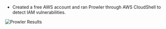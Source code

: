 * Created a free AWS account and ran Prowler through AWS CloudShell to detect IAM vulnerabilities.


![Prowler Results](https://github.com/JNCybersecurity/AWS/assets/140195480/6a4be057-b42d-46e1-af3f-8ebbb3c663cd)
